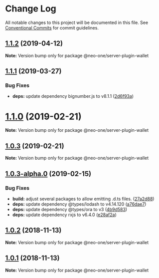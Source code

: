 # Change Log

All notable changes to this project will be documented in this file.
See [Conventional Commits](https://conventionalcommits.org) for commit guidelines.

## [1.1.2](https://github.com/neo-one-suite/neo-one/compare/@neo-one/server-plugin-wallet@1.1.1...@neo-one/server-plugin-wallet@1.1.2) (2019-04-12)

**Note:** Version bump only for package @neo-one/server-plugin-wallet





## [1.1.1](https://github.com/neo-one-suite/neo-one/compare/@neo-one/server-plugin-wallet@1.1.0...@neo-one/server-plugin-wallet@1.1.1) (2019-03-27)


### Bug Fixes

* **deps:** update dependency bignumber.js to v8.1.1 ([2d6f93a](https://github.com/neo-one-suite/neo-one/commit/2d6f93a))





# [1.1.0](https://github.com/neo-one-suite/neo-one/compare/@neo-one/server-plugin-wallet@1.0.3...@neo-one/server-plugin-wallet@1.1.0) (2019-02-21)

**Note:** Version bump only for package @neo-one/server-plugin-wallet





## [1.0.3](https://github.com/neo-one-suite/neo-one/compare/@neo-one/server-plugin-wallet@1.0.3-alpha.0...@neo-one/server-plugin-wallet@1.0.3) (2019-02-21)

**Note:** Version bump only for package @neo-one/server-plugin-wallet





## [1.0.3-alpha.0](https://github.com/neo-one-suite/neo-one/compare/@neo-one/server-plugin-wallet@1.0.2...@neo-one/server-plugin-wallet@1.0.3-alpha.0) (2019-02-15)


### Bug Fixes

* **build:** adjust several packages to allow emitting .d.ts files. ([27a2d88](https://github.com/neo-one-suite/neo-one/commit/27a2d88))
* **deps:** update dependency @types/lodash to v4.14.120 ([a76dae7](https://github.com/neo-one-suite/neo-one/commit/a76dae7))
* **deps:** update dependency @types/ora to v3 ([4b9d583](https://github.com/neo-one-suite/neo-one/commit/4b9d583))
* **deps:** update dependency rxjs to v6.4.0 ([e28af2a](https://github.com/neo-one-suite/neo-one/commit/e28af2a))





## [1.0.2](https://github.com/neo-one-suite/neo-one/compare/@neo-one/server-plugin-wallet@1.0.1...@neo-one/server-plugin-wallet@1.0.2) (2018-11-13)

**Note:** Version bump only for package @neo-one/server-plugin-wallet





## [1.0.1](https://github.com/neo-one-suite/neo-one/compare/@neo-one/server-plugin-wallet@1.0.0...@neo-one/server-plugin-wallet@1.0.1) (2018-11-13)

**Note:** Version bump only for package @neo-one/server-plugin-wallet
